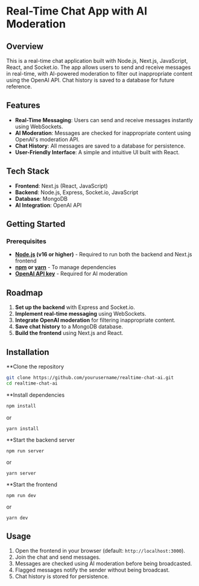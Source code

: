 # Real-Time Chat App with AI Moderation

## Overview
This is a real-time chat application built with Node.js, Next.js, JavaScript, React, and Socket.io. The app allows users to send and receive messages in real-time, with AI-powered moderation to filter out inappropriate content using the OpenAI API. Chat history is saved to a database for future reference.

## Features
- **Real-Time Messaging**: Users can send and receive messages instantly using WebSockets.
- **AI Moderation**: Messages are checked for inappropriate content using OpenAI's moderation API.
- **Chat History**: All messages are saved to a database for persistence.
- **User-Friendly Interface**: A simple and intuitive UI built with React.

## Tech Stack
- **Frontend**: Next.js (React, JavaScript)
- **Backend**: Node.js, Express, Socket.io, JavaScript
- **Database**: MongoDB
- **AI Integration**: OpenAI API

## Getting Started
### Prerequisites
- **[Node.js](https://nodejs.org/) (v16 or higher)** - Required to run both the backend and Next.js frontend
- **[npm](https://www.npmjs.com/) or [yarn](https://yarnpkg.com/)** - To manage dependencies
- **[OpenAI API key](https://openai.com/)** - Required for AI moderation

## Roadmap
1. **Set up the backend** with Express and Socket.io.
2. **Implement real-time messaging** using WebSockets.
3. **Integrate OpenAI moderation** for filtering inappropriate content.
4. **Save chat history** to a MongoDB database.
5. **Build the frontend** using Next.js and React.

## Installation
**Clone the repository
```sh
git clone https://github.com/yourusername/realtime-chat-ai.git
cd realtime-chat-ai
```
**Install dependencies
```sh
npm install
```
or
```
yarn install
```

**Start the backend server
```
npm run server
```
or
```
yarn server
```

**Start the frontend
```
npm run dev
```
or
```
yarn dev
```

## Usage
1. Open the frontend in your browser (default: `http://localhost:3000`).
2. Join the chat and send messages.
3. Messages are checked using AI moderation before being broadcasted.
4. Flagged messages notify the sender without being broadcast.
5. Chat history is stored for persistence.

